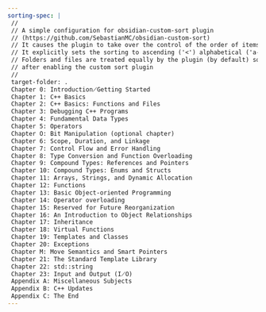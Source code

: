 ```yaml
---
sorting-spec: |
 //
 // A simple configuration for obsidian-custom-sort plugin
 // (https://github.com/SebastianMC/obsidian-custom-sort)
 // It causes the plugin to take over the control of the order of items in the root folder ('/') of the vault
 // It explicitly sets the sorting to ascending ('<') alphabetical ('a-z')
 // Folders and files are treated equally by the plugin (by default) so expect them intermixed
 // after enabling the custom sort plugin
 // 
 target-folder: .
 Chapter 0꞉ Introduction⟋Getting Started
 Chapter 1꞉ C++ Basics
 Chapter 2꞉ C++ Basics꞉ Functions and Files
 Chapter 3꞉ Debugging C++ Programs
 Chapter 4꞉ Fundamental Data Types
 Chapter 5꞉ Operators
 Chapter O꞉ Bit Manipulation (optional chapter)
 Chapter 6꞉ Scope, Duration, and Linkage
 Chapter 7꞉ Control Flow and Error Handling
 Chapter 8꞉ Type Conversion and Function Overloading
 Chapter 9꞉ Compound Types꞉ References and Pointers
 Chapter 10꞉ Compound Types꞉ Enums and Structs
 Chapter 11꞉ Arrays, Strings, and Dynamic Allocation
 Chapter 12꞉ Functions
 Chapter 13꞉ Basic Object-oriented Programming
 Chapter 14꞉ Operator overloading
 Chapter 15꞉ Reserved for Future Reorganization
 Chapter 16꞉ An Introduction to Object Relationships
 Chapter 17꞉ Inheritance
 Chapter 18꞉ Virtual Functions
 Chapter 19꞉ Templates and Classes
 Chapter 20꞉ Exceptions
 Chapter M꞉ Move Semantics and Smart Pointers
 Chapter 21꞉ The Standard Template Library
 Chapter 22꞉ std::string
 Chapter 23꞉ Input and Output (I⟋O)
 Appendix A꞉ Miscellaneous Subjects
 Appendix B꞉ C++ Updates
 Appendix C꞉ The End
---
```

